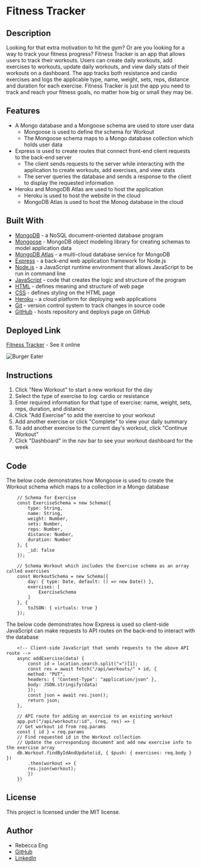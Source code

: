 # Fitness Tracker

## Description
Looking for that extra motivation to hit the gym? Or are you looking for a way to track your fitness progress? Fitness Tracker is an app that allows users to track their workouts. Users can create daily workouts, add exercises to workouts, update daily workouts, and view daily stats of their workouts on a dashboard. The app tracks both resistance and cardio exercises and logs the applicable type, name, weight, sets, reps, distance and duration for each exercise. Fitness Tracker is just the app you need to track and reach your fitness goals, no matter how big or small they may be.

## Features
* A Mongo database and a Mongoose schema are used to store user data
    * Mongoose is used to define the schema for Workout
    * The Mongoose schema maps to a Mongo database collection which holds user data
* Express is used to create routes that connect front-end client requests to the back-end server
    * The client sends requests to the server while interacting with the application to create workouts, add exercises, and view stats
    * The server queries the database and sends a response to the client to display the requested information
* Heroku and MongoDB Atlas are used to host the application 
    * Heroku is used to host the website in the cloud
    * MongoDB Atlas is used to host the Monog database in the cloud

## Built With
* [MongoDB](https://www.mongodb.com/) - a NoSQL document-oriented database program
* [Mongoose](https://mongoosejs.com/) - MongoDB object modeling library for creating schemas to model application data
* [MongoDB Atlas](https://www.mongodb.com/cloud/atlas) - a multi-cloud database service for MongoDB
* [Express](https://expressjs.com/) - a back-end web application framework for Node.js
* [Node.js](https://nodejs.org/en/) - a JavaScript runtime environment that allows JavaScript to be run in command line
* [JavaScript](https://developer.mozilla.org/en-US/docs/Web/JavaScript) - code that creates the logic and structure of the program
* [HTML](https://developer.mozilla.org/en-US/docs/Web/HTML) - defines meaning and structure of web page
* [CSS](https://developer.mozilla.org/en-US/docs/Web/CSS) - defines styling on the HTML page
* [Heroku](https://heroku.com) - a cloud platform for deploying web applications
* [Git](https://git-scm.com/) - version control system to track changes in source code
* [GitHub](https://github.com/) - hosts repository and deploys page on GitHub

## Deployed Link
[Fitness Tracker](https://shielded-everglades-57807.herokuapp.com/) - See it online

![Burger Eater](assets/Fitness_Tracker.gif)

## Instructions
1. Click "New Workout" to start a new workout for the day
2. Select the type of exercise to log: cardio or resistance
3. Enter required information for that type of exercise: name, weight, sets, reps, duration, and distance
4. Click "Add Exercise" to add the exercise to your workout
5. Add another exercise or click "Complete" to view your daily summary
6. To add another exercise to the current day's workout, click "Continue Workout"
7. Click "Dashboard" in the nav bar to see your workout dashboard for the week

## Code
The below code demonstrates how Mongoose is used to create the Workout schema which maps to a collection in a Mongo database

        // Schema for Exercise
        const ExerciseSchema = new Schema({
            type: String,
            name: String,
            weight: Number,
            sets: Number,
            reps: Number,
            distance: Number,
            duration: Number
        }, {
            _id: false
        });

        // Schema Workout which includes the Exercise schema as an array called exercises
        const WorkoutSchema = new Schema({
            day: { type: Date, default: () => new Date() },
            exercises: [
                ExerciseSchema
            ]
        }, {
            toJSON: { virtuals: true }
        });


The below code demonstrates how Express is used so client-side JavaScript can make requests to API routes on the back-end to interact with the database

        <!-- Client-side JavaScript that sends requests to the above API route -->
        async addExercise(data) {
            const id = location.search.split("=")[1];
            const res = await fetch("/api/workouts/" + id, {
            method: "PUT",
            headers: { "Content-Type": "application/json" },
            body: JSON.stringify(data)
            });
            const json = await res.json();
            return json;
        },

        // API route for adding an exercise to an existing workout
        app.put("/api/workouts/:id", (req, res) => {
        // Get workout id from req.params
        const { id } = req.params
        // Find requested id in the Workout collection
        // Update the corresponding document and add new exercise info to the exercise array
        db.Workout.findByIdAndUpdate(id, { $push: { exercises: req.body } })
            .then(workout => {
            res.json(workout);
            })
        })

## License
This project is licensed under the MIT license.

## Author
* Rebecca Eng
* [GitHub](https://github.com/engrebecca)
* [LinkedIn](https://www.linkedin.com/in/engrebecca/)
